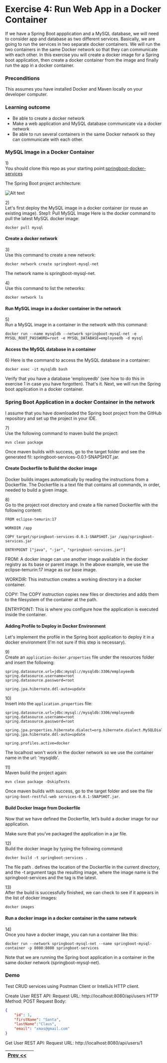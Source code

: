 # Exercise 4: Run Web App in a Docker Container

If we have a Spring Boot appplication and a MySQL database, we will need to consider app and database as two different services. 
Basically, we are going to run the services in two separate docker containers. 
We will run the two  containers in the same Docker network so that they can communicate with each other. 
In this exercise you will create a docker image for a Spring boot application, 
then create a docker container from the image and finally run the app in a docker container.

### Preconditions

This assumes you have installed Docker and Maven locally on your developer computer.

### Learning outcome

* Be able to create a docker network
* Make a web application and MySQL database communicate via a docker network
* Be able to run several containers in the same Docker network so they can communicate with each other. 
 

### MySQL Image in a Docker Container

1\)  
You should clone this repo as your starting point:[springboot-docker-services](https://github.com/Tine-m/spring-docker-services)
 
 The Spring Boot project architecture: 

![Alt text](SpringBoot-architecture.png)

2\)  
Let's first deploy the MySQL image in a docker container (or reuse an existing image).
Step1: Pull MySQL Image
Here is the docker command to pull the latest MySQL docker image:

```docker
docker pull mysql
```


#### Create a docker network

3\)  
Use this command to create a new network:

```docker
docker network create springboot-mysql-net
```

The network name is springboot-mysql-net.


4\)  
Use this command to list the networks:
```docker
docker network ls
```

#### Run MySQL image in a docker container in the network

5\)  
Run a MySQL image in a container in the network with this command:

```docker
docker run --name mysqldb --network springboot-mysql-net -e MYSQL_ROOT_PASSWORD=root -e MYSQL_DATABASE=employeedb -d mysql
```


#### Access the MySQL database in a container

6\) 
Here is the command to access the MySQL database in a container:

```docker
docker exec -it mysqldb bash
```

Verify that you have a database 'employeedb' (see how to do this in exercise 1 in case you have forgotten).
That's it. Next, we will run the Spring boot application in a docker container.

### Spring Boot Application in a docker Container in the network

I assume that you have downloaded the Spring boot project from the GitHub repository and set up the project in your IDE.

7\)  
Use the following command to maven build the project:

```maven
mvn clean package
```
Once maven builds with success, go to the target folder and see the generated fil:
springboot-services-0.0.1-SNAPSHOT.jar.

#### Create Dockerfile to Build the docker image
Docker builds images automatically by reading the instructions from a Dockerfile. The Dockerfile is a text file that contains all commands, in order, needed to build a given image. 

8\)  
Go to the project root directory and create a file named Dockerfile with the following content:


```docker
FROM eclipse-temurin:17

WORKDIR /app

COPY target/springboot-services-0.0.1-SNAPSHOT.jar /app/springboot-services.jar

ENTRYPOINT ["java", "-jar", "springboot-services.jar"]
```

FROM: A docker image can use another image available in the docker registry as its base or parent image. In the above example, we use the eclipse-temurin:17 image as our base image.

WORKDIR: This instruction creates a working directory in a docker container.

COPY: The COPY instruction copies new files or directories and adds them to the filesystem of the container at the path.

ENTRYPOINT: This is where you configure how the application is executed inside the container.

#### Adding Profile to Deploy in Docker Environment
Let's implement the profile in the Spring boot application to deploy it in a docker environment (I'm not sure if this step is necessary).

9\)  
Create an `application-docker.properties` file under the resources folder and insert the following:

```docker
spring.datasource.url=jdbc:mysql://mysqldb:3306/employeedb
spring.datasource.username=root
spring.datasource.password=root

spring.jpa.hibernate.ddl-auto=update
```

10\)  
Insert into the `application.properties` file:

```docker
spring.datasource.url=jdbc:mysql://mysqldb:3306/employeedb
spring.datasource.username=root
spring.datasource.password=root

spring.jpa.properties.hibernate.dialect=org.hibernate.dialect.MySQLDialect
spring.jpa.hibernate.ddl-auto=update

spring.profiles.active=docker
```

The localhost won't work in the docker network so we use the container name in the url: 'mysqldb'.

11\)  
Maven build the project again:

```maven
mvn clean package -DskipTests
```

Once maven builds with success, go to the target folder and see the file
`spring-boot-restful-web services-0.0.1-SNAPSHOT.jar`.


#### Build Docker Image from Dockerfile

Now that we have defined the Dockerfile, let’s build a docker image for our application.

Make sure that you’ve packaged the application in a jar file. 

12\)  
Build the docker image by typing the following command:

```docker
docker build -t springboot-services .
```

The file path . defines the location of the Dockerfile in the current directory, and the -t argument tags the resulting image, where the image name is the springboot-services and the tag is the latest.

13\)  
After the build is successfully finished, we can check to see if it appears in the list of docker images:

```docker
docker images
```

#### Run a docker image in a docker container in the same network

14\)  
Once you have a docker image, you can run a container like this:


```docker
docker run --network springboot-mysql-net --name springboot-mysql-container -p 8080:8080 springboot-services
```

Note that we are running the Spring boot application in a container in the same docker network (springboot-mysql-net).

### Demo

Test CRUD services using Postman Client or IntelliJs HTTP client.

Create User REST API:
Request URL: http://localhost:8080/api/users
HTTP Method: POST
Request Body:

```json
{
    "id": 1,
    "firstName": "Santa",
    "lastName":"Claus",
    "email": "xmas@gmail.com"
}
```

Get User REST API:
Request URL: http://localhost:8080/api/users/1

| [Prev <<](./DockerVolumeCompose.md) |   | 
|:------:|:------:|

